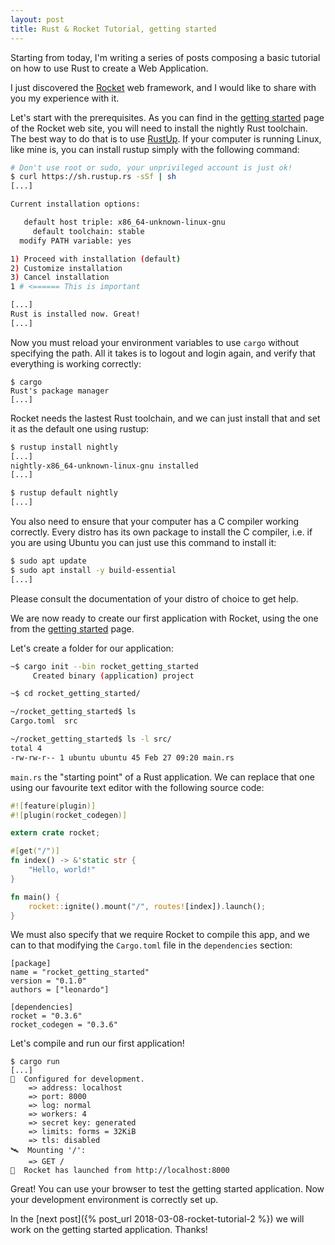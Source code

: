 ```yaml
---
layout: post
title: Rust & Rocket Tutorial, getting started
---
```


Starting from today, I'm writing a series of posts composing a basic tutorial
on how to use Rust to create a Web Application.

I just discovered the [Rocket](https://rocket.rs) web framework, and I would
like to share with you my experience with it.

Let's start with the prerequisites. As you can find in the [getting
started](https://rocket.rs/guide/getting-started/) page of the Rocket web site,
you will need to install the nightly Rust toolchain. The best way to do that is
to use [RustUp](http://rustup.rs/). If your computer is running Linux, like
mine is, you can install rustup simply with the following command:

```bash
# Don't use root or sudo, your unprivileged account is just ok!
$ curl https://sh.rustup.rs -sSf | sh
[...]

Current installation options:

   default host triple: x86_64-unknown-linux-gnu
     default toolchain: stable
  modify PATH variable: yes

1) Proceed with installation (default)
2) Customize installation
3) Cancel installation
1 # <====== This is important

[...]
Rust is installed now. Great!
[...]
```

Now you must reload your environment variables to use `cargo` without
specifying the path. All it takes is to logout and login again, and verify that
everything is working correctly:

```
$ cargo
Rust's package manager
[...]
```

Rocket needs the lastest Rust toolchain, and we can just install that and set
it as the default one using rustup:

```bash
$ rustup install nightly
[...]
nightly-x86_64-unknown-linux-gnu installed
[...]

$ rustup default nightly
[...]
```

You also need to ensure that your computer has a C compiler working correctly.
Every distro has its own package to install the C compiler, i.e. if you are
using Ubuntu you can just use this command to install it:

```bash
$ sudo apt update
$ sudo apt install -y build-essential
[...]
```

Please consult the documentation of your distro of choice to get help.

We are now ready to create our first application with Rocket, using the one
from the [getting started](https://rocket.rs/guide/getting-started/) page.

Let's create a folder for our application:

```bash
~$ cargo init --bin rocket_getting_started
     Created binary (application) project

~$ cd rocket_getting_started/

~/rocket_getting_started$ ls
Cargo.toml  src

~/rocket_getting_started$ ls -l src/
total 4
-rw-rw-r-- 1 ubuntu ubuntu 45 Feb 27 09:20 main.rs
```

`main.rs` the "starting point" of a Rust application. We can replace that one
using our favourite text editor with the following source code:

```rust
#![feature(plugin)]
#![plugin(rocket_codegen)]

extern crate rocket;

#[get("/")]
fn index() -> &'static str {
    "Hello, world!"
}

fn main() {
    rocket::ignite().mount("/", routes![index]).launch();
}
```

We must also specify that we require Rocket to compile this app, and we can to
that modifying the `Cargo.toml` file in the `dependencies` section:

```
[package]
name = "rocket_getting_started"
version = "0.1.0"
authors = ["leonardo"]

[dependencies]
rocket = "0.3.6"
rocket_codegen = "0.3.6"
```

Let's compile and run our first application!

```
$ cargo run
[...]
🔧  Configured for development.
    => address: localhost
    => port: 8000
    => log: normal
    => workers: 4
    => secret key: generated
    => limits: forms = 32KiB
    => tls: disabled
🛰  Mounting '/':
    => GET /
🚀  Rocket has launched from http://localhost:8000
```

Great! You can use your browser to test the getting started application. Now
your development environment is correctly set up.

In the [next post]({% post_url 2018-03-08-rocket-tutorial-2 %}) we will work on
the getting started application. Thanks!